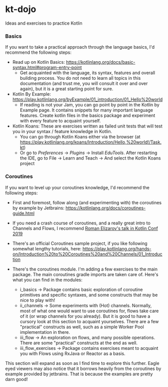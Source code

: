 # kt-dojo

Ideas and exercises to practice Kotlin


### Basics

If you want to take a practical approach through the language basics, I'd recommend the following steps:

- Read up on Kotlin Basics: https://kotlinlang.org/docs/basic-syntax.html#program-entry-point
    - Get acquainted with the language, its syntax, features and overall building process. You do not need to learn all topics in this documentation (and trust me, you will consult it over and over again), but it is a great starting point for sure.
- Kotlin By Example: https://play.kotlinlang.org/byExample/01_introduction/01_Hello%20world
  - If reading is not your Jam, you can go point by point in the Kotlin by Example page. It contains snippets for many important language features. Create kotlin files in the basics package and experiment with every feature to acquaint yourself.
- Kotlin Koans: These are exercises written as failed unit tests that will test you in your syntax / feature knowledge in Kotlin.
  - You can go through Kotlin Koans either via the browser (at https://play.kotlinlang.org/koans/Introduction/Hello,%20world!/Task.kt)
  - Or go to *Preferences* -> *Plugins* -> Install *EduTools*. After restarting the IDE, go to File -> Learn and Teach -> And select the Kotlin Koans project

### Coroutines

If you want to level up your coroutines knowledge, I'd recommend the following steps:

- First and foremost, follow along (and experimenting with) the coroutines by example by Jetbrains: https://kotlinlang.org/docs/coroutines-guide.html

- If you need a crash course of coroutines, and a really great intro to Channels and Flows, I recommend [Roman Elizarov's talk in Kotlin Conf 2019](https://www.youtube.com/watch?v=tYcqn48SMT8)

- There's an official Coroutines sample project, if you like following somewhat lengthy tutorials, here: https://play.kotlinlang.org/hands-on/Introduction%20to%20Coroutines%20and%20Channels/01_Introduction

- There's the coroutines module. I'm adding a few exercises to the main package. The main coroutines gradle imports are taken care of. Here's what you can find in the modules:
  - i_basics -> Package contains basic exploration of coroutine primitives and specific syntaxes, and some constructs that may be nice to play with!
  - ii_channels -> Some experiments with (Hot) channels. Normally, most of what one would want to use coroutines for, flows take care of it (or wrap channels for you already). But it is good to have a cursory look at this section to acquaint yourselves. There are a few "practical" constructs as well, such as a simple Worker Pool implementation in there.
  - iii_flow -> An exploration on flows, and many possible operations. There are some "practical" constructs at the end as well.
  - iii_flow_exercises -> Package contains exercises meant to acquaint you with Flows using RxJava or Reactor as a basis.

This section will expand as soon as I find time to explore this further. Eagle eyed viewers may also notice that it borrows heavily from the coroutines by example provided by jetbrains. That is because the examples are pretty darn good!
